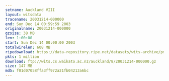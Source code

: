 ```yaml
---
setname: Auckland VIII
layout: witsdata
tracename: 20031214-000000
end: Sun Dec 14 00:59:59 2003
originalname: 20031214-000000
gzsize: 38 MB
len: 1:00:00
start: Sun Dec 14 00:00:00 2003
totalwirelen: 608 MB
ripedownload: https://data-repository.ripe.net/datasets/wits-archive/pma/long/auck/8//20031214-000000.gz
pkts: 1 million
download: ftp://wits.cs.waikato.ac.nz/auckland/8/20031214-000000.gz
size: 147 MB
md5: f01d07058ffa3ff972a21fb04213a6bc
---
```

